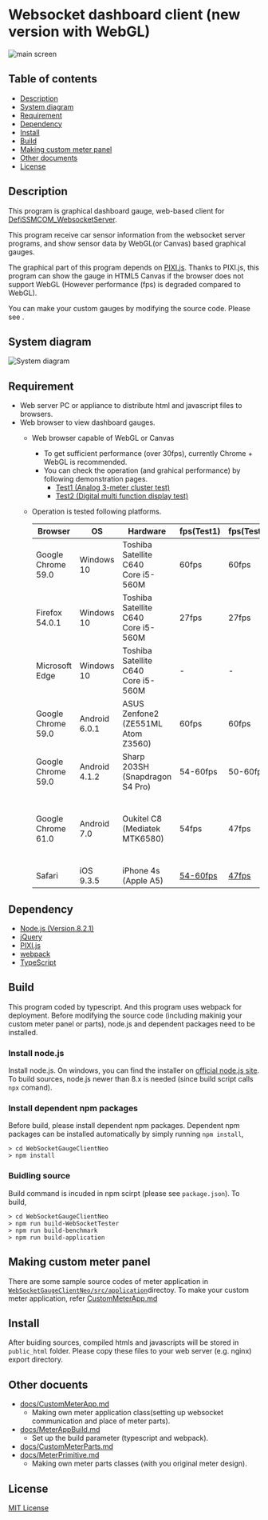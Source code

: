 # Websocket dashboard client (new version with WebGL)

![main screen](README.img/MainScreen.jpg)

## Table of contents
* [Description](#description)
* [System diagram](#system_diagram)
* [Requirement](#requirement)
* [Dependency](#dependency)
* [Install](#install)
* [Build](#build)
* [Making custom meter panel](#custom)
* [Other documents](#otherDocs)
* [License](#license)

## <a name="description">Description</a>
This program is graphical dashboard gauge, web-based client for [DefiSSMCOM_WebsocketServer](https://github.com/sugiuraii/DefiSSMCOM_WebsocketServer).

This program receive car sensor information from the websocket server programs, and show sensor data by WebGL(or Canvas) based graphical gauges.

The graphical part of this program depends on [PIXI.js](http://www.pixijs.com/). Thanks to PIXI.js, this program can show the gauge in HTML5 Canvas if the browser does not support WebGL (However performance (fps) is degraded compared to WebGL).

You can make your custom gauges by modifying the source code. Please see []().

## <a name="system_diagram">System diagram</a>
![System diagram](./README.img/WebsocketServerDiagram.jpg)
## <a name="requirement">Requirement</a>
* Web server PC or appliance to distribute html and javascript files to browsers.
* Web browser to view dashboard gauges.
	* Web browser capable of WebGL or Canvas
		* To get sufficient performance (over 30fps), currently Chrome + WebGL is recommended.
		* You can check the operation (and grahical performance) by following demonstration pages.
			* [Test1 (Analog 3-meter cluster test)](https://sugiuraii.github.io/WebsocketGauge/clientdemo/benchmark/AnalogMeterClusterBenchApp.html)
			* [Test2 (Digital multi function display test)](https://sugiuraii.github.io/WebsocketGauge/clientdemo/benchmark/DigitalMFDBenchApp.html)
	* Operation is tested following platforms.

		| Browser |	 OS	 | Hardware | fps(Test1) | fps(Test2) | comment |
		|--------|--------|--------|--------|--------|--------|
		| Google Chrome 59.0 | Windows 10 | Toshiba Satellite C640<br> Core i5-560M | 60fps | 60fps | OK |
        | Firefox 54.0.1 | Windows 10| Toshiba Satellite C640<br> Core i5-560M | 27fps | 27fps | Slow |
        | Microsoft Edge | Windows 10| Toshiba Satellite C640<br> Core i5-560M | - | - | Some of sprites are missing.|
        | Google Chrome 59.0 | Android 6.0.1 | ASUS Zenfone2 <br> (ZE551ML Atom Z3560) | 60fps | 60fps | OK |
        | Google Chrome 59.0 | Android 4.1.2| Sharp 203SH <br> (Snapdragon S4 Pro) | 54-60fps | 50-60fps | OK |
        | Google Chrome 61.0 | Android 7.0 | Oukitel C8 <br> (Mediatek MTK6580) | 54fps | 47fps | ARM Mali-400 series　seems to have blinking issue in pixi.js under WebGL. `forceCanvas` or `preserveDrawingBuffer` needs to be enabled. |
        | Safari | iOS 9.3.5 | iPhone 4s <br> (Apple A5) | [54-60fps](https://www.youtube.com/watch?v=ZE71ya6LY0U) | [47fps](https://www.youtube.com/watch?v=ZE71ya6LY0U) | OK |

## <a name="dependency">Dependency</a>
* [Node.js (Version.8.2.1)](https://nodejs.org/)
* [jQuery](https://jquery.com/)
* [PIXI.js](http://www.pixijs.com/)
* [webpack](https://webpack.github.io/)
* [TypeScript](https://www.typescriptlang.org/)

## <a name="build">Build</a>
This program coded by typescript. And this program uses webpack for deployment.
Before modifying the source code (including makinig your custom meter panel or parts), node.js and dependent packages need to be installed.

### Install node.js
Install node.js. On windows, you can find the installer on [official node.js site](https://nodejs.org/).
To build sources, node.js newer than 8.x is needed (since build script calls `npx` comand).

### Install dependent npm packages
Before build, please install dependent npm packages. Dependent npm packages can be installed automatically by simply running `npm install`,
```
> cd WebSocketGaugeClientNeo
> npm install
```
### Buidling source
Build command is incuded in npm scirpt (please see `package.json`). To build,
```
> cd WebSocketGaugeClientNeo
> npm run build-WebSocketTester
> npm run build-benchmark
> npm run build-application
```

## <a name="custom">Making custom meter panel</a>
There are some sample source codes of meter application in [`WebSocketGaugeClientNeo/src/application`](./src/application)directoy.
To make your custom meter application, refer [CustomMeterApp.md](./docs/CustomMeterApp.md)

## <a name="install">Install</a>
After buiding sources, compiled htmls and javascripts will be stored in `public_html` folder. Please copy these files to your web server (e.g. nginx) export directory.

## <a name="otherDocs">Other docuents</a>
* [docs/CustomMeterApp.md](docs/CustomMeterApp.md)
	* Making own meter application class(setting up websocket communication and place of meter parts).
* [docs/MeterAppBuild.md](docs/MeterAppBuild.md)
	* Set up the build parameter (typescript and webpack).
* [docs/CustomMeterParts.md](docs/CustomMeterParts.md)
* [docs/MeterPrimitive.md](docs/MeterPrimitive.md)
	* Making own meter parts classes (with you original meter design).

## <a name="license">License</a>
[MIT License](./LICENSE)
